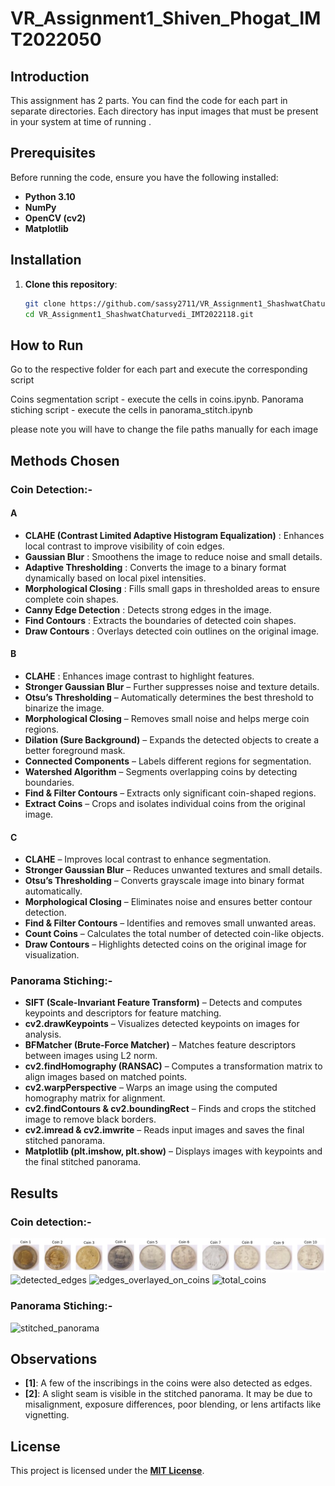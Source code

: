 # VR_Assignment1_Shiven_Phogat_IMT2022050

## Introduction

This assignment has 2 parts. You can find the code for each part in separate directories. Each directory has input images that must be present in your system at time of running .

## Prerequisites

Before running the code, ensure you have the following installed:

- **Python 3.10**
- **NumPy**
- **OpenCV (cv2)**
- **Matplotlib**

## Installation
1. **Clone this repository**:
   ```sh
   git clone https://github.com/sassy2711/VR_Assignment1_ShashwatChaturvedi_IMT2022118.git
   cd VR_Assignment1_ShashwatChaturvedi_IMT2022118.git
   ```
## How to Run
Go to the respective folder for each part and execute the corresponding script 

Coins segmentation script - execute the cells in coins.ipynb.
Panorama stiching script - execute the cells in panorama_stitch.ipynb

please note you will have to change the file paths manually for each image 

## Methods Chosen

### Coin Detection:-

#### A
- **CLAHE (Contrast Limited Adaptive Histogram Equalization)** : Enhances local contrast to improve visibility of coin edges.
- **Gaussian Blur** : Smoothens the image to reduce noise and small details.
- **Adaptive Thresholding** : Converts the image to a binary format dynamically based on local pixel intensities.
- **Morphological Closing** : Fills small gaps in thresholded areas to ensure complete coin shapes.
- **Canny Edge Detection** : Detects strong edges in the image.
- **Find Contours** : Extracts the boundaries of detected coin shapes.
- **Draw Contours** : Overlays detected coin outlines on the original image.

#### B
- **CLAHE** : Enhances image contrast to highlight features.
- **Stronger Gaussian Blur** – Further suppresses noise and texture details.
- **Otsu’s Thresholding** – Automatically determines the best threshold to binarize the image.
- **Morphological Closing** – Removes small noise and helps merge coin regions.
- **Dilation (Sure Background)** – Expands the detected objects to create a better foreground mask.
- **Connected Components** – Labels different regions for segmentation.
- **Watershed Algorithm** – Segments overlapping coins by detecting boundaries.
- **Find & Filter Contours** – Extracts only significant coin-shaped regions.
- **Extract Coins** – Crops and isolates individual coins from the original image.

#### C
- **CLAHE** – Improves local contrast to enhance segmentation.
- **Stronger Gaussian Blur** – Reduces unwanted textures and small details.
- **Otsu’s Thresholding** – Converts grayscale image into binary format automatically.
- **Morphological Closing** – Eliminates noise and ensures better contour detection.
- **Find & Filter Contours** – Identifies and removes small unwanted areas.
- **Count Coins** – Calculates the total number of detected coin-like objects.
- **Draw Contours** – Highlights detected coins on the original image for visualization.

### Panorama Stiching:-
- **SIFT (Scale-Invariant Feature Transform)** – Detects and computes keypoints and descriptors for feature matching.
- **cv2.drawKeypoints** – Visualizes detected keypoints on images for analysis.
- **BFMatcher (Brute-Force Matcher)** – Matches feature descriptors between images using L2 norm.
- **cv2.findHomography (RANSAC)** – Computes a transformation matrix to align images based on matched points.
- **cv2.warpPerspective** – Warps an image using the computed homography matrix for alignment.
- **cv2.findContours & cv2.boundingRect** – Finds and crops the stitched image to remove black borders.
- **cv2.imread & cv2.imwrite** – Reads input images and saves the final stitched panorama.
- **Matplotlib (plt.imshow, plt.show)** – Displays images with keypoints and the final stitched panorama.

## Results

### Coin detection:-
![segmented Coins](Part_1/output_images/coins_b_segmented.png)
![detected_edges](output_images/coins/detected_edges.jpeg)
![edges_overlayed_on_coins](output_images/coins/edges_overlayed_on_coins.jpeg)
![total_coins](output_images/coins/total_coins.jpeg)

### Panorama Stiching:-
![stitched_panorama](output_images/panorama/stitched_panorama.jpg)

## Observations
- **[1]**: A few of the inscribings in the coins were also detected as edges.
- **[2]**: A slight seam is visible in the stitched panorama. It may be due to misalignment, exposure differences, poor blending, or lens artifacts like vignetting.

## License
This project is licensed under the **[MIT License](LICENSE)**.


